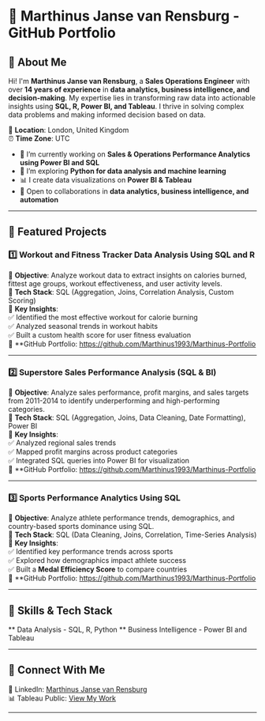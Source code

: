 # 🌟 Marthinus Janse van Rensburg - GitHub Portfolio  

## 👋 About Me  
Hi! I'm **Marthinus Janse van Rensburg**, a **Sales Operations Engineer** with over **14 years of experience** in **data analytics, business intelligence, and decision-making**. 
My expertise lies in transforming raw data into actionable insights using **SQL, R, Power BI, and Tableau**. I thrive in solving complex data problems and making informed decision based on data.  

📍 **Location**: London, United Kingdom  
⏰ **Time Zone**: UTC  

- 🔭 I’m currently working on **Sales & Operations Performance Analytics using Power BI and SQL**  
- 🌱 I’m exploring **Python for data analysis and machine learning**  
- 📊 I create data visualizations on **Power BI & Tableau**  
- 🚀 Open to collaborations in **data analytics, business intelligence, and automation**  

---

## 🚀 Featured Projects  

### **1️⃣ Workout and Fitness Tracker Data Analysis Using SQL and R**  
📌 **Objective**: Analyze workout data to extract insights on calories burned, fittest age groups, workout effectiveness, and user activity levels.  
🔹 **Tech Stack**: SQL (Aggregation, Joins, Correlation Analysis, Custom Scoring)  
🔹 **Key Insights**:  
✅ Identified the most effective workout for calorie burning  
✅ Analyzed seasonal trends in workout habits  
✅ Built a custom health score for user fitness evaluation  
🔹 **GitHub Portfolio: https://github.com/Marthinus1993/Marthinus-Portfolio

---

### **2️⃣ Superstore Sales Performance Analysis (SQL & BI)**  
📌 **Objective**: Analyze sales performance, profit margins, and sales targets from 2011-2014 to identify underperforming and high-performing categories.  
🔹 **Tech Stack**: SQL (Aggregation, Joins, Data Cleaning, Date Formatting), Power BI  
🔹 **Key Insights**:  
✅ Analyzed regional sales trends  
✅ Mapped profit margins across product categories  
✅ Integrated SQL queries into Power BI for visualization  
🔹 **GitHub Portfolio: https://github.com/Marthinus1993/Marthinus-Portfolio 

---

### **3️⃣ Sports Performance Analytics Using SQL**  
📌 **Objective**: Analyze athlete performance trends, demographics, and country-based sports dominance using SQL.  
🔹 **Tech Stack**: SQL (Data Cleaning, Joins, Correlation, Time-Series Analysis)  
🔹 **Key Insights**:  
✅ Identified key performance trends across sports  
✅ Explored how demographics impact athlete success  
✅ Built a **Medal Efficiency Score** to compare countries  
🔹 **GitHub Portfolio: https://github.com/Marthinus1993/Marthinus-Portfolio

---

## 📌 Skills & Tech Stack  
** Data Analysis - SQL, R, Python
** Business Intelligence - Power BI and Tableau

---

## 🔗 Connect With Me   
💼 LinkedIn: [Marthinus Janse van Rensburg](https://www.linkedin.com/in/marthinus-janse-van-rensburg-964206124)  
📊 Tableau Public: [View My Work](https://public.tableau.com/app/profile/marthinus.janse.van.rensburg)  

---

